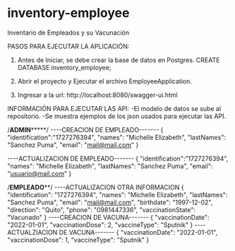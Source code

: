 # inventory-employee
Inventario de Empleados y su Vacunación

PASOS PARA EJECUTAR LA APLICACIÓN:
1. Antes de Iniciar, se debe crear la base de datos en Postgres.
  CREATE DATABASE inventory_employee;
  
2. Abrir el proyecto y Ejecutar el archivo EmployeeApplication.

3. Ingresar a la url: http://localhost:8080/swagger-ui.html


INFORMACIÓN PARA EJECUTAR LAS API:
-El modelo de datos se sube al repositorio.
-Se muestra ejemplos de los json usados para ejecutar las API.

/**********************ADMIN***************************/
----CREACION DE EMPLEADO-------
{
  "identification":"1727276394",
  "names": "Michelle Elizabeth",
  "lastNames": "Sanchez Puma",
  "email": "mail@mail.com"
}

----ACTUALIZACION DE EMPLEADO-------
{
  "identification":"1727276394",
  "names": "Michelle Elizabeth",
  "lastNames": "Sanchez Puma",
  "email": "usuario@mail.com"
}

/**********************EMPLEADO************************/
----ACTUALIZACION OTRA INFORMACION
{  
  "identification": "1727276394",
  "names": "Michelle Elizabeth",
  "lastNames": "Sanchez Puma",
  "email": "mail@mail.com",
  "birthdate": "1997-12-02",
  "direction": "Quito",
  "phone": "0981447336",
  "vaccinationState": "Vacunado"
}
----CREACION DE VACUNA-------
{
  "vaccinationDate": "2022-01-01",
  "vaccinationDose": 2,
  "vaccineType": "Sputnik"
}
----ACTUALZIACION DE VACUNA-------
{
  "vaccinationDate": "2022-01-01",
  "vaccinationDose": 1,
  "vaccineType": "Sputnik"
}
